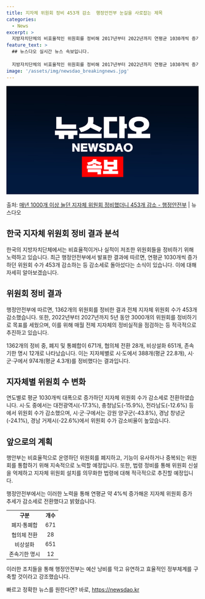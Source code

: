```yaml
---
title: 지자체 위원회 정비 453개 감소  행정안전부 눈길을 사로잡는 제목
categories:
  - News
excerpt: >
  지방자치단체의 비효율적인 위원회를 정비해 2017년부터 2022년까지 연평균 1030개씩 증가하던 위원회가 …
feature_text: >
  ## 뉴스다오 실시간 뉴스 속보입니다.

  지방자치단체의 비효율적인 위원회를 정비해 2017년부터 2022년까지 연평균 1030개씩 증가하던 위원회가 …
image: '/assets/img/newsdao_breakingnews.jpg'
---
```


![뉴스다오 속보](/assets/img/newsdao_breakingnews.jpg)

<p>출처: <a href="https://newsdao.kr/3273" rel="dofollow">매년 1000개 이상 늘던 지자체 위원회 정비했더니 453개 감소 - 행정안전부</a> | 뉴스다오</p>

<h2 data-ke-size="size26">한국 지자체 위원회 정비 결과 분석</h2>
한국의 지방자치단체에서는 비효율적이거나 실적이 저조한 위원회들을 정비하기 위해 노력하고 있습니다. 최근 행정안전부에서 발표한 결과에 따르면, 연평균 1030개씩 증가하던 위원회 수가 453개 감소하는 등 감소세로 돌아섰다는 소식이 있습니다. 이에 대해 자세히 알아보겠습니다.

<h2 data-ke-size="size24">위원회 정비 결과</h2>
<p data-ke-size="size16">행정안전부에 따르면, 1362개의 위원회를 정비한 결과 전체 지자체 위원회 수가 453개 감소했습니다. 또한, 2022년부터 2027년까지 5년 동안 3000개의 위원회를 정비하기로 목표를 세웠으며, 이를 위해 매월 전체 지자체의 정비실적을 점검하는 등 적극적으로 추진하고 있습니다.</p>
<p data-ke-size="size16">1362개의 정비 중, 폐지 및 통폐합이 671개, 협의체 전환 28개, 비상설화 651개, 존속기한 명시 12개로 나타났습니다. 이는 지자체별로 시·도에서 388개(평균 22.8개), 시·군·구에서 974개(평균 4.3개)를 정비했다는 결과입니다.</p>

<h2 data-ke-size="size24">지자체별 위원회 수 변화</h2>
<p data-ke-size="size16">연도별로 평균 1030개씩 대폭으로 증가하던 지자체 위원회 수가 감소세로 전환하였습니다. 시·도 중에서는 대전광역시(-17.3%), 충청남도(-15.9%), 전라남도(-12.6%) 등에서 위원회 수가 감소했으며, 시·군·구에서는 강원 양구군(-43.8%), 경남 창녕군(-24.1%), 경남 거제시(-22.6%)에서 위원회 수가 감소비율이 높았습니다.</p>

<h2 data-ke-size="size24">앞으로의 계획</h2>
<p data-ke-size="size16">행안부는 비효율적으로 운영하던 위원회를 폐지하고, 기능이 유사하거나 중복되는 위원회를 통합하기 위해 지속적으로 노력할 예정입니다. 또한, 법령 정비를 통해 위원회 신설을 억제하고 지자체 위원회 설치를 의무화한 법령에 대해 적극적으로 추진할 예정입니다.</p>

행정안전부에서는 이러한 노력을 통해 연평균 약 4%씩 증가해온 지자체 위원회 증가 추세가 감소세로 전환했다고 밝혔습니다.

<table>
  <tr>
    <td style="text-align: center; height: 17px;"><b>구분</b></td>
    <td style="text-align: center; height: 17px;"><b>개수</b></td>
  </tr>
  <tr>
    <td style="text-align: center; height: 17px;">폐지·통폐합</td>
    <td style="text-align: center; height: 17px;">671</td>
  </tr>
  <tr>
    <td style="text-align: center; height: 17px;">협의체 전환</td>
    <td style="text-align: center; height: 17px;">28</td>
  </tr>
  <tr>
    <td style="text-align: center; height: 17px;">비상설화</td>
    <td style="text-align: center; height: 17px;">651</td>
  </tr>
  <tr>
    <td style="text-align: center; height: 17px;">존속기한 명시</td>
    <td style="text-align: center; height: 17px;">12</td>
  </tr>
</table>

이러한 조치들을 통해 행정안전부는 예산 낭비를 막고 유연하고 효율적인 정부체계를 구축할 것이라고 강조했습니다. 

빠르고 정확한 뉴스를 원한다면? 바로, <a href="https://newsdao.kr" rel="dofollow">https://newsdao.kr</a>


